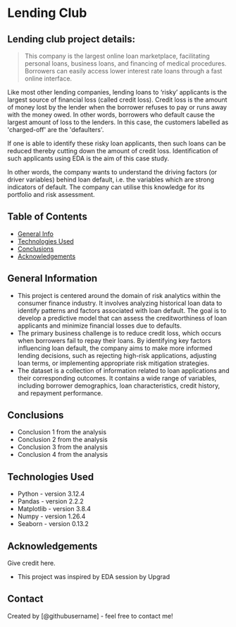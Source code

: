 # Lending Club
## Lending club project details:
> This company is the largest online loan marketplace, facilitating personal loans, business loans, and financing of medical procedures. Borrowers can easily access lower interest rate loans through a fast online interface.

Like most other lending companies, lending loans to ‘risky’ applicants is the largest source of financial loss (called credit loss). Credit loss is the amount of money lost by the lender when the borrower refuses to pay or runs away with the money owed. In other words, borrowers who default cause the largest amount of loss to the lenders. In this case, the customers labelled as 'charged-off' are the 'defaulters'.

If one is able to identify these risky loan applicants, then such loans can be reduced thereby cutting down the amount of credit loss. Identification of such applicants using EDA is the aim of this case study.

In other words, the company wants to understand the driving factors (or driver variables) behind loan default, i.e. the variables which are strong indicators of default. The company can utilise this knowledge for its portfolio and risk assessment.


## Table of Contents
* [General Info](#general-information)
* [Technologies Used](#technologies-used)
* [Conclusions](#conclusions)
* [Acknowledgements](#acknowledgements)

<!-- You can include any other section that is pertinent to your problem -->

## General Information
* This project is centered around the domain of risk analytics within the consumer finance industry. It involves analyzing historical loan data to identify patterns and factors associated with loan default. The goal is to develop a predictive model that can assess the creditworthiness of loan applicants and minimize financial losses due to defaults.
* The primary business challenge is to reduce credit loss, which occurs when borrowers fail to repay their loans. By identifying key factors influencing loan default, the company aims to make more informed lending decisions, such as rejecting high-risk applications, adjusting loan terms, or implementing appropriate risk mitigation strategies.
* The dataset is a collection of information related to loan applications and their corresponding outcomes. It contains a wide range of variables, including borrower demographics, loan characteristics, credit history, and repayment performance.

## Conclusions
- Conclusion 1 from the analysis
- Conclusion 2 from the analysis
- Conclusion 3 from the analysis
- Conclusion 4 from the analysis



## Technologies Used
- Python - version 3.12.4
- Pandas - version 2.2.2
- Matplotlib - version 3.8.4
- Numpy - version 1.26.4
- Seaborn - version 0.13.2

<!-- As the libraries versions keep on changing, it is recommended to mention the version of library used in this project -->

## Acknowledgements
Give credit here.
- This project was inspired by EDA session by Upgrad


## Contact
Created by [@githubusername] - feel free to contact me!


<!-- Optional -->
<!-- ## License -->
<!-- This project is open source and available under the [... License](). -->

<!-- You don't have to include all sections - just the one's relevant to your project -->
